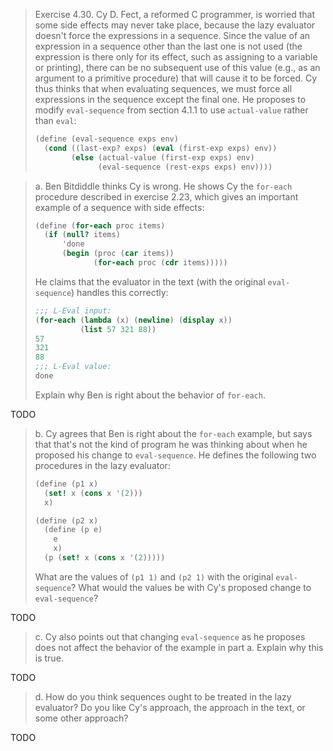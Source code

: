 > Exercise 4.30.  Cy D. Fect, a reformed C programmer, is worried that some
> side effects may never take place, because the lazy evaluator doesn't force
> the expressions in a sequence. Since the value of an expression in a sequence
> other than the last one is not used (the expression is there only for its
> effect, such as assigning to a variable or printing), there can be no
> subsequent use of this value (e.g., as an argument to a primitive procedure)
> that will cause it to be forced. Cy thus thinks that when evaluating
> sequences, we must force all expressions in the sequence except the final
> one. He proposes to modify `eval-sequence` from section 4.1.1 to use
> `actual-value` rather than `eval`:
>
> ```scheme
> (define (eval-sequence exps env)
>   (cond ((last-exp? exps) (eval (first-exp exps) env))
>         (else (actual-value (first-exp exps) env)
>               (eval-sequence (rest-exps exps) env))))
> ```


> a. Ben Bitdiddle thinks Cy is wrong. He shows Cy the `for-each` procedure
> described in exercise 2.23, which gives an important example of a sequence
> with side effects:
>
> ```scheme
> (define (for-each proc items)
>   (if (null? items)
>       'done
>       (begin (proc (car items))
>              (for-each proc (cdr items)))))
> ```
>
> He claims that the evaluator in the text (with the original `eval-sequence`)
> handles this correctly:
>
> ```scheme
> ;;; L-Eval input:
> (for-each (lambda (x) (newline) (display x))
>           (list 57 321 88))
> 57
> 321
> 88
> ;;; L-Eval value:
> done
> ```
>
> Explain why Ben is right about the behavior of `for-each`.

TODO




> b. Cy agrees that Ben is right about the `for-each` example, but says that
> that's not the kind of program he was thinking about when he proposed his
> change to `eval-sequence`. He defines the following two procedures in the
> lazy evaluator:
>
> ```scheme
> (define (p1 x)
>   (set! x (cons x '(2)))
>   x)
>
> (define (p2 x)
>   (define (p e)
>     e
>     x)
>   (p (set! x (cons x '(2)))))
> ```
>
> What are the values of `(p1 1)` and `(p2 1)` with the original
> `eval-sequence`? What would the values be with Cy's proposed change to
> `eval-sequence`?

TODO




> c. Cy also points out that changing `eval-sequence` as he proposes does not
> affect the behavior of the example in part a. Explain why this is true.

TODO




> d. How do you think sequences ought to be treated in the lazy evaluator? Do
> you like Cy's approach, the approach in the text, or some other approach?

TODO
